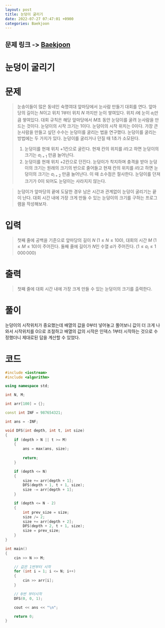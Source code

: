 ```yaml
---
layout: post
title: 눈덩이 굴리기
date: 2022-07-27 07:47:01 +0900
categories: Baekjoon
---
```


## 문제 링크 -> [Baekjoon](https://www.acmicpc.net/problem/21735)
# 눈덩이 굴리기

# 문제
> 눈송이들이 많은 동네인 숙명여대 앞마당에서 눈사람 만들기 대회를 연다. 앞마당의 길이는 $N$이고 위치 $1$부터 위치 $N$ 까지만 눈이 쌓여있다. 위치 $i$에 눈이 $a_i$만큼 쌓여있다. 대회 규칙은 해당 앞마당에서 $M$초 동안 눈덩이를 굴려 눈사람을 만드는 것이다. 눈덩이의 시작 크기는 $1$이다. 눈덩이의 시작 위치는 $0$이다.
가장 큰 눈사람을 만들고 싶던 수수는 눈덩이를 굴리는 법을 연구했다. 눈덩이를 굴리는 방법에는 두 가지가 있다. 눈덩이를 굴리거나 던질 때 1초가 소모된다.
> 1. 눈덩이를 현재 위치 +1칸으로 굴린다. 현재 칸의 위치를 $i$라고 하면 눈덩이의 크기는 $a_{i+1}$ 만큼 늘어난다.
> 2. 눈덩이를 현재 위치 +2칸으로 던진다. 눈덩이가 착지하며 충격을 받아 눈덩이의 크기는 원래의 크기의 반으로 줄어들고  현재 칸의 위치를 $i$라고 하면 눈덩이의 크기는 $a_{i+2}$ 만큼 늘어난다. 이 때 소수점은 절사한다. 눈덩이를 던져 크기가 $0$이 되어도 눈덩이는 사라지지 않는다.

> 눈덩이가 앞마당의 끝에 도달한 경우 남은 시간과 관계없이 눈덩이 굴리기는 끝이 난다. 대회 시간 내에 가장 크게 만들 수 있는 눈덩이의 크기를 구하는 프로그램을 작성해보자.

# 입력
> 첫째 줄에 공백을 기준으로 앞마당의 길이 $N$ ($1 \leq N \leq 100$), 대회의 시간 $M$ ($1 \leq M \leq 10$)이 주어진다.
> 둘째 줄에 길이가 $N$인 수열 $a$가 주어진다. ($1 \leq a_i \leq 1\,000\,000$)

# 출력
> 첫째 줄에 대회 시간 내에 가장 크게 만들 수 있는 눈덩이의 크기를 출력한다.

# 풀이
눈덩이의 시작위치가 중요했는데 배열의 값을 0부터 넣어놓고 풀어보니 값이 더 크게 나와서 시작위치를 0으로 조절하고 배열의 값의 시작은 인덱스 1부터 시작하는 것으로 수정했더니 제대로된 답을 계산할 수 있었다.

# 코드
```c++
#include <iostream>
#include <algorithm>

using namespace std;

int N, M;

int arr[100] = {};

const int INF = 987654321;

int ans = -INF;

void DFS(int depth, int t, int size)
{
	if (depth > N || t >= M)
	{
		ans = max(ans, size);
		
		return;
	}

	if (depth <= N)
	{
		size += arr[depth + 1];
		DFS(depth + 1, t + 1, size);
		size -= arr[depth + 1];
	}

	if (depth <= N - 2)
	{
		int prev_size = size;
		size /= 2;
		size += arr[depth + 2];
		DFS(depth + 2, t + 1, size);
		size = prev_size;
	}
}

int main()
{
	cin >> N >> M;

    // 값은 1번부터 시작
	for (int i = 1; i <= N; i++)
	{
		cin >> arr[i];
	}

    // 0번 부터시작
	DFS(0, 0, 1);

	cout << ans << "\n";

	return 0;
}
```